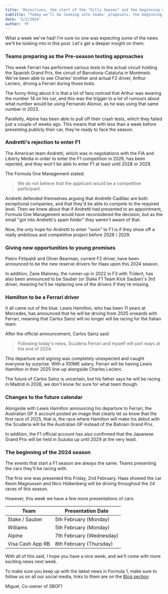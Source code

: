 ```yaml
---
title: 'Rejections, the start of the "Silly Season" and the beginning of the 2024 season.'
subtitle: "Today we'll be looking into teams' proposals, the beginning of the Silly Season, and the first overview to the 2024 season."
date: '5/2/2024'
author: 'M'
---
```


What a week we've had! I'm sure no one was expecting some of the news we'll be looking into in this post. Let's get a deeper insight on them:

### Teams preparing as the Pre-season testing approaches

This week Ferrari has performed various tests in the actual circuit holding the Spanish Grand Prix, the circuit of Barcelona-Cataluña in Montmeló. We've been able to see Charles' brother and actual F2 driver, Arthur Leclerc, driving a Ferrari during those tests.

The funny thing about it is that a lot of fans noticed that Arthur was wearing the number 14 on his car, and this was the trigger to a lot of rumours about what number would be using Fernando Alonso, as he was using that same number in 2023.

Parallelly, Alpine has been able to pull off their crash tests, which they failed just a couple of weeks ago. This means that with less than a week before presenting publicly their car, they're ready to face the season.

### Andretti's rejection to enter F1

The American team Andretti, which was in negotiations with the FIA and Liberty Media in order to enter the F1 competition in 2026, has been rejected, and they won't be able to enter F1 at least until 2028 or 2029.

The Formula One Management stated:

> We do not believe that the applicant would be a competitive participant.

Andretti defended themselves arguing that Andretti-Cadillac are both exceptional companies, and that they'd be able to compete to the required level.
Then we knew about that if Andretti had presented to an appointment, Formula One Management would have reconsidered the decision, but as the email "got into Andretti's spam folder" they weren't aware of that.

Now, the only hope for Andretti to enter "soon" to F1 is if they show off a really ambitious and competitive project before 2028 / 2029.

### Giving new opportunities to young promises

Pietro Fittipaldi and Oliver Bearman, current F2 driver, have been announced to be the new reserve drivers for Haas upon this 2024 season.

In addition, Zane Maloney, the runner-up in 2022 in F3 with Trident, has also been announced to be Sauber (or Stake F1 Team Kick Sauber)'s 3rd driver, meaning he'll be replacing one of the drivers if they're missing.

### Hamilton to be a Ferrari driver

It all came out of the blue. Lewis Hamilton, who has been 11 years at Mercedes, has announced that he will be driving from 2025 onwards with Ferrari, meaning that Carlos Sainz will no longer will be racing for the Italian team.

After the official announcement, Carlos Sainz said:

> Following today's news, Scuderia Ferrari and myself will part ways at the end of 2024.

This departure and signing was completely unexpected and caught everyone by surprise.
With a 100M€ salary, Ferrari will be having Lewis Hamilton in their 2025 line-up alongside Charles Leclerc.

The future of Carlos Sainz is uncertain, but his father says he will be racing in Madrid in 2026, we don't know for sure for what team though.

### Changes to the future calendar

Alongside with Lewis Hamilton announcing his departure to Ferrari, the Australian GP X account posted an image that clearly let us know that the first race of 2025, that is, the race where Hamilton will make his debut with the Scuderia will be the Australian GP instead of the Bahrain Grand Prix.

In addition, the F1 official account has also confirmed that the Japanese Grand Prix will be held in Suzuka up until 2029 at the very least.

### The beginning of the 2024 season

The events that start a F1 season are always the same. Teams presenting the cars they'll be racing with.

The first one was presented this Friday, 2nd February. Haas showed the car Kevin Magnussen and Nico Hülkenberg will be driving throughout the 24 races of this season.

However, this week we have a few more presentations of cars:

| Team             | Presentation Date        |
| ---------------- | ------------------------ |
| Stake / Sauber   | 5th February (Monday)    |
| Williams         | 5th February (Monday)    |
| Alpine           | 7th February (Wednesday) |
| Visa Cash App RB | 8th February (Thursday)  |

With all of this said, I hope you have a nice week, and we'll come with more exciting news next week.

To make sure you keep up with the latest news in Formula 1, make sure to follow us on all our social media, links to them are on the [Blog section](https://somebitsoff1.vercel.app/blog)

Miguel,
Co-owner of SBOF1
